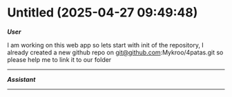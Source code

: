 <!-- Generated by SpecStory -->

# Untitled (2025-04-27 09:49:48)

_**User**_

I am working on this web app so lets start with init of the repository, I already created a new github repo on git@github.com:Mykroo/4patas.git so please help me to link it to our folder

---

_**Assistant**_



---

